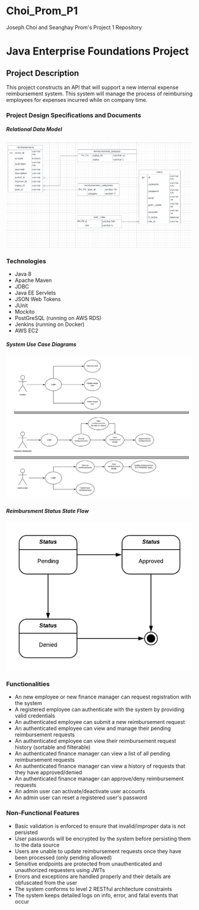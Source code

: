 # Choi_Prom_P1
Joseph Choi and Seanghay Prom's Project 1 Repository

# Java Enterprise Foundations Project

## Project Description

This project constructs an API that will support a new internal expense reimbursement system. This system will manage the process of reimbursing employees for expenses incurred while on company time.

### Project Design Specifications and Documents

##### Relational Data Model
![Relational Model](https://github.com/220516-Java-Angular-Enterprise/Choi_Prom_P1/blob/main/p1_er.png)

### Technologies

- Java 8
- Apache Maven
- JDBC
- Java EE Servlets
- JSON Web Tokens
- JUnit
- Mockito
- PostGreSQL (running on AWS RDS)
- Jenkins (running on Docker)
- AWS EC2

##### System Use Case Diagrams
![System Use Case Diagrams](https://raw.githubusercontent.com/220207-java-enterprise/assignments/main/foundations-project/imgs/ERS%20Use%20Case%20Diagram.png)

##### Reimbursment Status State Flow
![Reimbursment Status State Flow](https://raw.githubusercontent.com/220207-java-enterprise/assignments/main/foundations-project/imgs/ERS%20State%20Flow%20Diagram.png)

### Functionalities

- An new employee or new finance manager can request registration with the system
- A registered employee can authenticate with the system by providing valid credentials
- An authenticated employee can submit a new reimbursement request
- An authenticated employee can view and manage their pending reimbursement requests
- An authenticated employee can view their reimbursement request history (sortable and filterable)
- An authenticated finance manager can view a list of all pending reimbursement requests
- An authenticated finance manager can view a history of requests that they have approved/denied
- An authenticated finance manager can approve/deny reimbursement requests
- An admin user can activate/deactivate user accounts
- An admin user can reset a registered user's password

### Non-Functional Features

- Basic validation is enforced to ensure that invalid/improper data is not persisted
- User passwords will be encrypted by the system before persisting them to the data source
- Users are unable to update reimbursement requests once they have been processed (only pending allowed)
- Sensitive endpoints are protected from unauthenticated and unauthorized requesters using JWTs
- Errors and exceptions are handled properly and their details are obfuscated from the user
- The system conforms to level 2 RESTful architecture constraints
- The system keeps detailed logs on info, error, and fatal events that occur
